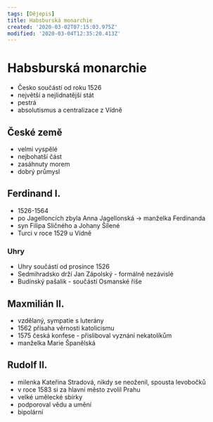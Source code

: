 ```yaml
---
tags: [Dějepis]
title: Habsburská monarchie
created: '2020-03-02T07:15:03.975Z'
modified: '2020-03-04T12:35:20.413Z'
---
```


# Habsburská monarchie
- Česko součástí od roku 1526
- největší a nejlidnatější stát
- pestrá
- absolutismus a centralizace z Vídně
## České země
- velmi vyspělé
- nejbohatší část
- zasáhnuty morem
- dobrý průmysl
## Ferdinand I.
- 1526-1564
- po Jagelloncích zbyla Anna Jagellonská → manželka Ferdinanda
- syn Filipa Sličného a Johany Šílené
- Turci v roce 1529 u Vídně
### Uhry
- Uhry součástí od prosince 1526
- Sedmihradsko drží Jan Zápolský - formálně nezávislé
- Budínský pašalik - součástí Osmanské říše
## Maxmilián II.
- vzdělaný, sympatie s luterány
- 1562 přísaha věrnosti katolicismu
- 1575 česká konfese - přisliboval vyznání nekatolíkům
- manželka Marie Španělská
## Rudolf II.
- milenka Kateřina Stradová, nikdy se neoženil, spousta levobočků
- v roce 1583 si za hlavní město zvolil Prahu
- velké umělecké sbírky
- podporoval vědu a umění
- bipolární
